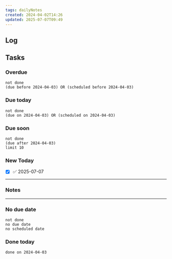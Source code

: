 ```yaml
---
tags: dailyNotes
created: 2024-04-02T14:26
updated: 2025-07-07T09:49
---
```

## Log


## Tasks
### Overdue
```tasks
not done
(due before 2024-04-03) OR (scheduled before 2024-04-03)
```

### Due today
```tasks
not done
(due on 2024-04-03) OR (scheduled on 2024-04-03)
```

### Due soon
```tasks
not done
(due after 2024-04-03)
limit 10
```

### New Today
- [x] ✅ 2025-07-07
----
### Notes

----
### No due date
```tasks
not done
no due date
no scheduled date
```

### Done today
```tasks
done on 2024-04-03
```
